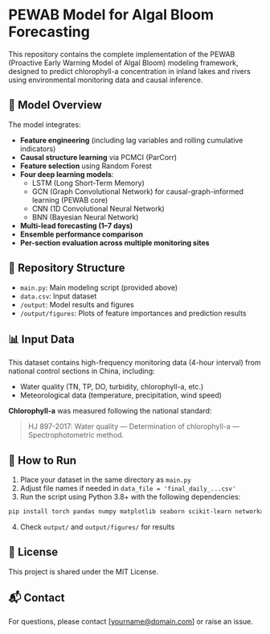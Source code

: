 
# PEWAB Model for Algal Bloom Forecasting

This repository contains the complete implementation of the PEWAB (Proactive Early Warning Model of Algal Bloom) modeling framework, designed to predict chlorophyll-a concentration in inland lakes and rivers using environmental monitoring data and causal inference.

## 🧠 Model Overview

The model integrates:
- **Feature engineering** (including lag variables and rolling cumulative indicators)
- **Causal structure learning** via PCMCI (ParCorr)
- **Feature selection** using Random Forest
- **Four deep learning models**:
  - LSTM (Long Short-Term Memory)
  - GCN (Graph Convolutional Network) for causal-graph-informed learning (PEWAB core)
  - CNN (1D Convolutional Neural Network)
  - BNN (Bayesian Neural Network)
- **Multi-lead forecasting (1–7 days)**
- **Ensemble performance comparison**
- **Per-section evaluation across multiple monitoring sites**

## 📁 Repository Structure

- `main.py`: Main modeling script (provided above)
- `data.csv`: Input dataset
- `/output`: Model results and figures
- `/output/figures`: Plots of feature importances and prediction results

## 📊 Input Data

This dataset contains high-frequency monitoring data (4-hour interval) from national control sections  in China, including:
- Water quality (TN, TP, DO, turbidity, chlorophyll-a, etc.)
- Meteorological data (temperature, precipitation, wind speed)

**Chlorophyll-a** was measured following the national standard:
> HJ 897-2017: Water quality — Determination of chlorophyll-a — Spectrophotometric method.

## 🔧 How to Run

1. Place your dataset in the same directory as `main.py`
2. Adjust file names if needed in `data_file = 'final_daily_...csv'`
3. Run the script using Python 3.8+ with the following dependencies:

```bash
pip install torch pandas numpy matplotlib seaborn scikit-learn networkx tigramite torch-geometric
```

4. Check `output/` and `output/figures/` for results

## 📜 License

This project is shared under the MIT License.

## 📬 Contact

For questions, please contact [yourname@domain.com] or raise an issue.
